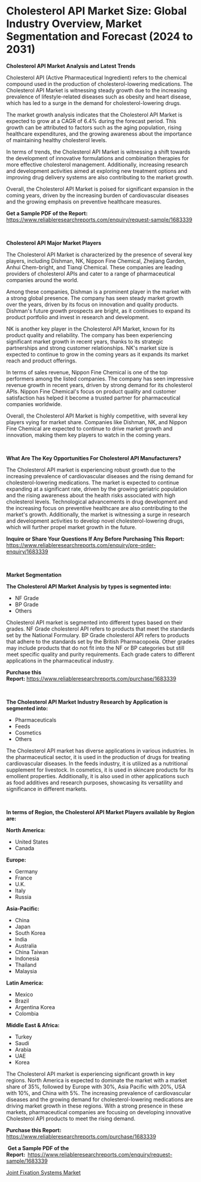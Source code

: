 <p><h1>Cholesterol API Market Size: Global Industry Overview, Market Segmentation and Forecast (2024 to 2031)</h1></p><p><strong>Cholesterol API Market Analysis and Latest Trends</strong></p>
<p><p>Cholesterol API (Active Pharmaceutical Ingredient) refers to the chemical compound used in the production of cholesterol-lowering medications. The Cholesterol API Market is witnessing steady growth due to the increasing prevalence of lifestyle-related diseases such as obesity and heart disease, which has led to a surge in the demand for cholesterol-lowering drugs.</p><p>The market growth analysis indicates that the Cholesterol API Market is expected to grow at a CAGR of 6.4% during the forecast period. This growth can be attributed to factors such as the aging population, rising healthcare expenditures, and the growing awareness about the importance of maintaining healthy cholesterol levels.</p><p>In terms of trends, the Cholesterol API Market is witnessing a shift towards the development of innovative formulations and combination therapies for more effective cholesterol management. Additionally, increasing research and development activities aimed at exploring new treatment options and improving drug delivery systems are also contributing to the market growth.</p><p>Overall, the Cholesterol API Market is poised for significant expansion in the coming years, driven by the increasing burden of cardiovascular diseases and the growing emphasis on preventive healthcare measures.</p></p>
<p><strong>Get a Sample PDF of the Report:&nbsp;</strong> <a href="https://www.reliableresearchreports.com/enquiry/request-sample/1683339">https://www.reliableresearchreports.com/enquiry/request-sample/1683339</a></p>
<p>&nbsp;</p>
<p><strong>Cholesterol API Major Market Players</strong></p>
<p><p>The Cholesterol API Market is characterized by the presence of several key players, including Dishman, NK, Nippon Fine Chemical, Zhejiang Garden, Anhui Chem-bright, and Tianqi Chemical. These companies are leading providers of cholesterol APIs and cater to a range of pharmaceutical companies around the world.</p><p>Among these companies, Dishman is a prominent player in the market with a strong global presence. The company has seen steady market growth over the years, driven by its focus on innovation and quality products. Dishman's future growth prospects are bright, as it continues to expand its product portfolio and invest in research and development.</p><p>NK is another key player in the Cholesterol API Market, known for its product quality and reliability. The company has been experiencing significant market growth in recent years, thanks to its strategic partnerships and strong customer relationships. NK's market size is expected to continue to grow in the coming years as it expands its market reach and product offerings.</p><p>In terms of sales revenue, Nippon Fine Chemical is one of the top performers among the listed companies. The company has seen impressive revenue growth in recent years, driven by strong demand for its cholesterol APIs. Nippon Fine Chemical's focus on product quality and customer satisfaction has helped it become a trusted partner for pharmaceutical companies worldwide.</p><p>Overall, the Cholesterol API Market is highly competitive, with several key players vying for market share. Companies like Dishman, NK, and Nippon Fine Chemical are expected to continue to drive market growth and innovation, making them key players to watch in the coming years.</p></p>
<p>&nbsp;</p>
<p><strong>What Are The Key Opportunities For Cholesterol API Manufacturers?</strong></p>
<p><p>The Cholesterol API market is experiencing robust growth due to the increasing prevalence of cardiovascular diseases and the rising demand for cholesterol-lowering medications. The market is expected to continue expanding at a significant rate, driven by the growing geriatric population and the rising awareness about the health risks associated with high cholesterol levels. Technological advancements in drug development and the increasing focus on preventive healthcare are also contributing to the market's growth. Additionally, the market is witnessing a surge in research and development activities to develop novel cholesterol-lowering drugs, which will further propel market growth in the future.</p></p>
<p><strong>Inquire or Share Your Questions If Any Before Purchasing This Report:</strong> <a href="https://www.reliableresearchreports.com/enquiry/pre-order-enquiry/1683339">https://www.reliableresearchreports.com/enquiry/pre-order-enquiry/1683339</a></p>
<p>&nbsp;</p>
<p><strong>Market Segmentation</strong></p>
<p><strong>The Cholesterol API Market Analysis by types is segmented into:</strong></p>
<p><ul><li>NF Grade</li><li>BP Grade</li><li>Others</li></ul></p>
<p><p>Cholesterol API market is segmented into different types based on their grades. NF Grade cholesterol API refers to products that meet the standards set by the National Formulary. BP Grade cholesterol API refers to products that adhere to the standards set by the British Pharmacopoeia. Other grades may include products that do not fit into the NF or BP categories but still meet specific quality and purity requirements. Each grade caters to different applications in the pharmaceutical industry.</p></p>
<p><strong>Purchase this Report:&nbsp;</strong><a href="https://www.reliableresearchreports.com/purchase/1683339">https://www.reliableresearchreports.com/purchase/1683339</a></p>
<p>&nbsp;</p>
<p><strong>The Cholesterol API Market Industry Research by Application is segmented into:</strong></p>
<p><ul><li>Pharmaceuticals</li><li>Feeds</li><li>Cosmetics</li><li>Others</li></ul></p>
<p><p>The Cholesterol API market has diverse applications in various industries. In the pharmaceutical sector, it is used in the production of drugs for treating cardiovascular diseases. In the feeds industry, it is utilized as a nutritional supplement for livestock. In cosmetics, it is used in skincare products for its emollient properties. Additionally, it is also used in other applications such as food additives and research purposes, showcasing its versatility and significance in different markets.</p></p>
<p>&nbsp;</p>
<p><strong>In terms of Region, the Cholesterol API Market Players available by Region are:</strong></p>
<p>
    <p> <strong> North America: </strong>
        <ul>
            <li>United States</li>
            <li>Canada</li>
        </ul>
        </p> 
    <p> <strong> Europe: </strong>
        <ul>
            <li>Germany</li>
            <li>France</li>
            <li>U.K.</li>
            <li>Italy</li>
            <li>Russia</li>
        </ul>
        </p> 
    <p> <strong> Asia-Pacific: </strong>
        <ul>
            <li>China</li>
            <li>Japan</li>
            <li>South Korea</li>
            <li>India</li>
            <li>Australia</li>
            <li>China Taiwan</li>
            <li>Indonesia</li>
            <li>Thailand</li>
            <li>Malaysia</li>
        </ul>
        </p> 
    <p> <strong> Latin America: </strong>
        <ul>
            <li>Mexico</li>
            <li>Brazil</li>
            <li>Argentina Korea</li>
            <li>Colombia</li>
        </ul>
        </p> 
    <p> <strong> Middle East & Africa: </strong>
        <ul>
            <li>Turkey</li>
            <li>Saudi</li>
            <li>Arabia</li>
            <li>UAE</li>
            <li>Korea</li>
        </ul>
    </p>
    </p>
<p><p>The Cholesterol API market is experiencing significant growth in key regions. North America is expected to dominate the market with a market share of 35%, followed by Europe with 30%, Asia Pacific with 20%, USA with 10%, and China with 5%. The increasing prevalence of cardiovascular diseases and the growing demand for cholesterol-lowering medications are driving market growth in these regions. With a strong presence in these markets, pharmaceutical companies are focusing on developing innovative Cholesterol API products to meet the rising demand.</p></p>
<p><strong>Purchase this Report: </strong><a href="https://www.reliableresearchreports.com/purchase/1683339">https://www.reliableresearchreports.com/purchase/1683339</a></p>
<p>&nbsp;<strong>Get a Sample PDF of the Report:&nbsp;&nbsp;</strong><a href="https://www.reliableresearchreports.com/enquiry/request-sample/1683339">https://www.reliableresearchreports.com/enquiry/request-sample/1683339</a></p>
<p><strong></strong></p>
<p><p><a href="https://github.com/NorbertYates/Market-Research-Report-List-3/blob/main/joint-fixation-systems-market.md">Joint Fixation Systems Market</a></p></p>